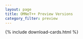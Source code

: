 ```yaml
---
layout: page
title: OMNeT++ Preview Versions
category_filter: preview
---
```


{% include download-cards.html %}